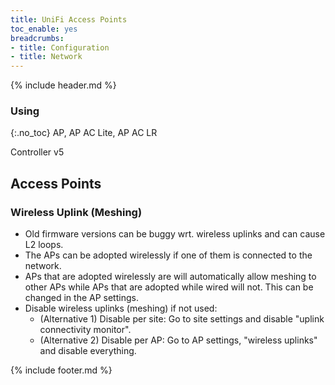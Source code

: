 ```yaml
---
title: UniFi Access Points
toc_enable: yes
breadcrumbs:
- title: Configuration
- title: Network
---
```

{% include header.md %}

### Using
{:.no_toc}
AP, AP AC Lite, AP AC LR

Controller v5

## Access Points

### Wireless Uplink (Meshing)

- Old firmware versions can be buggy wrt. wireless uplinks and can cause L2 loops.
- The APs can be adopted wirelessly if one of them is connected to the network.
- APs that are adopted wirelessly are will automatically allow meshing to other APs while APs that are adopted while wired will not. This can be changed in the AP settings.
- Disable wireless uplinks (meshing) if not used:
  - (Alternative 1) Disable per site: Go to site settings and disable "uplink connectivity monitor".
  - (Alternative 2) Disable per AP: Go to AP settings, "wireless uplinks" and disable everything.

{% include footer.md %}
